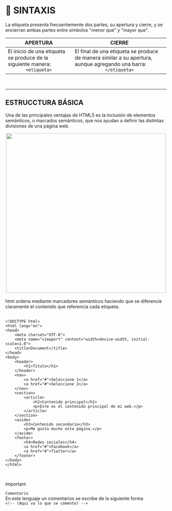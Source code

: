 # :mag_right: SINTAXIS 
La etiqueta presenta frecuentemente dos partes, su apertura y cierre, y se encierran ambas partes entre símbolos "menor que" y "mayor que".
<br>

| APERTURA  | CIERRE |
|---|---|
|El inicio de una etiqueta se produce de la siguiente manera:<div align="center"> `<etiqueta>`</div> |El final de una etiqueta se produce de manera similar a su apertura, aunque agregando una barra:<div align="center"> `</etiqueta>` </div> |


<br>

***

## ESTRUCCTURA BÁSICA
Una de las principales ventajas de HTML5 es la inclusión de elementos semánticos, o marcados semánticos, que nos ayudan a definir las distintas divisiones de una página web.
<br>
<div align="center">

<img src="https://github.com/judali05/HTML-5/assets/129390687/df9831e5-b716-4eb1-9752-fb70e2273552" style=" width: 500px;">
  
</div>
<br>
html ordena mediante marcadores semánticos haciendo que se diferencie claramente el contenido que referencia cada etiqueta.
<br>
<br>

~~~
<!DOCTYPE html>
<html lang="en">
<head>
    <meta charset="UTF-8">
    <meta name="viewport" content="width=device-width, initial-scale=1.0">
    <title>Document</title>
</head>
<body>
    <header>
        <h1>Titulo</h1>
    </header>
    <nav>
        <a href="#">Seleccione 1</a>
        <a href="#">Seleccione 2</a>
    </nav>
    <section>      
        <article>
            <h2>Contenido principal</h2>
            <p>Este es el contenido principal de mi web.</p>      
        </article>      
    </section>
    <aside>
        <h3>Contenido secundario</h3>
        <p>Me gusta mucho esta página.</p>
    </aside>
    <footer>
        <h4>Redes sociales</h4>
        <a href="#">Facebook</a>
        <a href="#">Tiwtter</a>
    </footer>
</body>
</html>
~~~

<br>

> [!IMPORTANT]
>`Comentario` <br>
>En este lenguaje un comentarios se escribe de la siguiente forma <br>
 `<!-- (Aquí va lo que se comente) -->`
<br>
<br>
